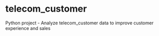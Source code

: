 # telecom_customer

Python project - Analyze telecom_customer data to improve customer experience and sales
 

